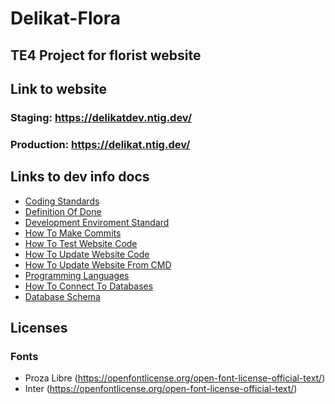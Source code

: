 # Delikat-Flora
## TE4 Project for florist website

## Link to website
### Staging: https://delikatdev.ntig.dev/
### Production: https://delikat.ntig.dev/

## Links to dev info docs
- [Coding Standards](_dev_info/coding_standards.md)
- [Definition Of Done](_dev_info/definition_of_done.md)
- [Development Enviroment Standard](_dev_info/development_environment_standards.md)
- [How To Make Commits](_dev_info/how_to_make_commits.md)
- [How To Test Website Code](_dev_info/how_to_test_website_code.md)
- [How To Update Website Code](_dev_info/how_to_update_website_code.md)
- [How To Update Website From CMD](_dev_info/how_to_update_website_from_CMD.md)
- [Programming Languages](_dev_info/programming_languages.md)
- [How To Connect To Databases](_dev_info/how_to_connect_to_databases.md)
- [Database Schema](_dev_info/database_schema.md)
  
## Licenses

### Fonts

- Proza Libre (https://openfontlicense.org/open-font-license-official-text/)
- Inter (https://openfontlicense.org/open-font-license-official-text/)
